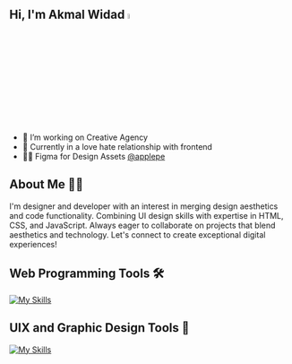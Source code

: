 ## Hi, I'm Akmal Widad <a href="https://www.instagram.com/akmalwidaw/"><img src="https://media.giphy.com/media/hvRJCLFzcasrR4ia7z/giphy.gif" width="5%"></a>

- 🔭 I’m working on Creative Agency
- 🌱 Currently in a love hate relationship with frontend
- 👨‍💻 Figma for Design Assets [@applepe](https://figma.com/@applepe)

## About Me 🧏‍♂️

I'm designer and developer with an interest in merging design aesthetics and code functionality. Combining UI design skills with expertise in HTML, CSS, and JavaScript. Always eager
to collaborate on projects that blend aesthetics and technology. Let's connect to create exceptional digital experiences!

## Web Programming Tools 🛠

[![My Skills](https://skillicons.dev/icons?i=html,css,js,bootstrap,tailwind)](https://skillicons.dev)

## UIX and Graphic Design Tools 🎨

[![My Skills](https://skillicons.dev/icons?i=notion,figma,ps,ai)](https://skillicons.dev)
